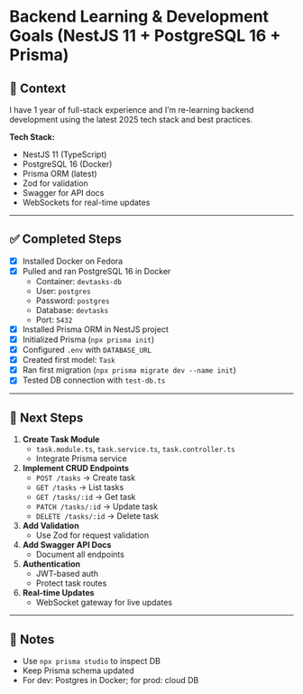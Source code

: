 # Backend Learning & Development Goals (NestJS 11 + PostgreSQL 16 + Prisma)

## 🧠 Context
I have 1 year of full-stack experience and I’m re-learning backend development
using the latest 2025 tech stack and best practices.

**Tech Stack:**
- NestJS 11 (TypeScript)
- PostgreSQL 16 (Docker)
- Prisma ORM (latest)
- Zod for validation
- Swagger for API docs
- WebSockets for real-time updates

---

## ✅ Completed Steps
- [x] Installed Docker on Fedora
- [x] Pulled and ran PostgreSQL 16 in Docker
  - Container: `devtasks-db`
  - User: `postgres`
  - Password: `postgres`
  - Database: `devtasks`
  - Port: `5432`
- [x] Installed Prisma ORM in NestJS project
- [x] Initialized Prisma (`npx prisma init`)
- [x] Configured `.env` with `DATABASE_URL`
- [x] Created first model: `Task`
- [x] Ran first migration (`npx prisma migrate dev --name init`)
- [x] Tested DB connection with `test-db.ts`

---

## 🎯 Next Steps
1. **Create Task Module**
   - `task.module.ts`, `task.service.ts`, `task.controller.ts`
   - Integrate Prisma service
2. **Implement CRUD Endpoints**
   - `POST /tasks` → Create task
   - `GET /tasks` → List tasks
   - `GET /tasks/:id` → Get task
   - `PATCH /tasks/:id` → Update task
   - `DELETE /tasks/:id` → Delete task
3. **Add Validation**
   - Use Zod for request validation
4. **Add Swagger API Docs**
   - Document all endpoints
5. **Authentication**
   - JWT-based auth
   - Protect task routes
6. **Real-time Updates**
   - WebSocket gateway for live updates

---

## 📝 Notes
- Use `npx prisma studio` to inspect DB
- Keep Prisma schema updated
- For dev: Postgres in Docker; for prod: cloud DB
